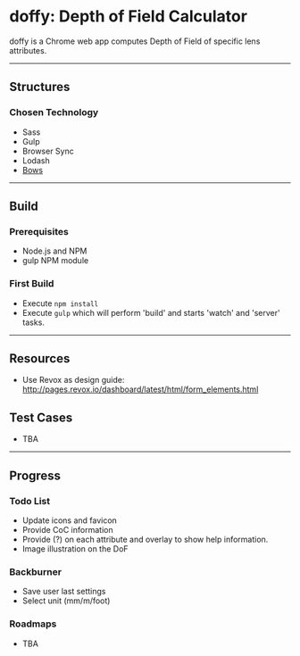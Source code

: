 
# doffy: Depth of Field Calculator

doffy is a Chrome web app computes Depth of Field of specific lens attributes.


---

## Structures

### Chosen Technology
* Sass
* Gulp
* Browser Sync
* Lodash
* [Bows](https://github.com/latentflip/bows)

---

## Build

### Prerequisites
* Node.js and NPM
* gulp NPM module

### First Build
* Execute `npm install`
* Execute `gulp` which will perform 'build' and starts 'watch' and 'server' tasks.

---

## Resources
* Use Revox as design guide: http://pages.revox.io/dashboard/latest/html/form_elements.html


## Test Cases
* TBA

---

## Progress

### Todo List
* Update icons and favicon
* Provide CoC information
* Provide (?) on each attribute and overlay to show help information.
* Image illustration on the DoF

### Backburner
* Save user last settings
* Select unit (mm/m/foot)

### Roadmaps
* TBA
